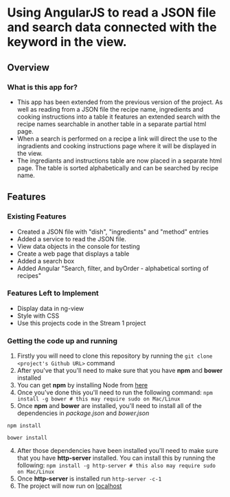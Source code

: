 # Using AngularJS to read a JSON file and search data connected with the keyword in the view.

## Overview

### What is this app for?

- This app has been extended from the previous version of the project. As well as reading from a JSON file the recipe name, ingredients and cooking instructions into a table it features an extended search with the recipe names searchable in another table in a separate partial html page.
- When a search is performed on a recipe a link will direct the use to the ingradients and cooking instructions page where it will be displayed in the view.
- The ingrediants and instructions table are now placed in a separate html page. The table is sorted alphabetically and can be searched by recipe name.

## Features

### Existing Features
- Created a JSON file with "dish", "ingredients" and "method" entries
- Added a service to read the JSON file.
- View data objects in the console for testing
- Create a web page that displays a table
- Added a search box
- Added Angular "Search, filter, and byOrder - alphabetical sorting of recipes" 

### Features Left to Implement
- Display data in ng-view
- Style with CSS
- Use this projects code in the Stream 1 project


### Getting the code up and running
1. Firstly you will need to clone this repository by running the ```git clone <project's Github URL>``` command
2. After you've that you'll need to make sure that you have **npm** and **bower** installed
  1. You can get **npm** by installing Node from [here](https://nodejs.org/en/)
  2. Once you've done this you'll need to run the following command:
     `npm install -g bower # this may require sudo on Mac/Linux`
3. Once **npm** and **bower** are installed, you'll need to install all of the dependencies in *package.json* and *bower.json*
  ```
  npm install
 
  bower install
  ```
4. After those dependencies have been installed you'll need to make sure that you have **http-server** installed. You can install this by running the following: ```npm install -g http-server # this also may require sudo on Mac/Linux```
5. Once **http-server** is installed run ```http-server -c-1```
6. The project will now run on [localhost](http://127.0.0.1:8080)